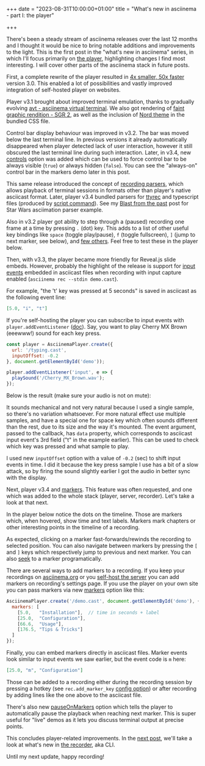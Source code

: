 +++
date = "2023-08-31T10:00:00+01:00"
title = "What's new in asciinema - part I: the player"

+++

There's been a steady stream of asciinema releases over the last 12 months and I
thought it would be nice to bring notable additions and improvements to the
light. This is the first post in the "what's new in asciinema" series, in which
I'll focus primarily on [the
player](https://github.com/asciinema/asciinema-player), highlighting changes I
find most interesting. I will cover other parts of the asciinema stack in future
posts.

<!--more-->

First, a complete rewrite of the player resulted in [4x smaller, 50x
faster](/post/smaller-faster/) version 3.0. This enabled a lot of possibilities
and vastly improved integration of self-hosted player on websites.

Player v3.1 brought about improved terminal emulation, thanks to gradually
evolving [avt - asciinema virtual terminal](https://github.com/asciinema/avt).
We also got rendering of [faint graphic rendition - SGR
2](https://en.wikipedia.org/wiki/ANSI_escape_code#SGR_(Select_Graphic_Rendition)_parameters),
as well as the inclusion of [Nord theme](https://www.nordtheme.com/) in the
bundled CSS file.

Control bar display behaviour was improved in v3.2. The bar was moved below the
last terminal line. In previous versions it already automatically disappeared
when player detected lack of user interaction, however it still obscured the
last terminal line during such interaction. Later, in v3.4, new
[controls](https://github.com/asciinema/asciinema-player#controls) option was
added which can be used to force control bar to be always visible (`true`) or
always hidden (`false`). You can see the "always-on" control bar in the markers
demo later in this post.

This same release introduced the concept of [recording
parsers](https://github.com/asciinema/asciinema-player/blob/main/src/parser/README.md),
which allows playback of terminal sessions in formats other than player's native
asciicast format. Later, player v3.4 bundled parsers for
[ttyrec](https://nethackwiki.com/wiki/Ttyrec) and typescript files (produced by
[script command](https://www.man7.org/linux/man-pages/man1/script.1.html)). See
my [Blast from the past](/post/blast-from-the-past/) post for Star Wars
asciimation parser example.

Also in v3.2 player got ability to step through a (paused) recording one frame
at a time by pressing `.` (dot) key. This adds to a list of other useful key
bindings like `space` (toggle play/pause), `f` (toggle fullscreen), `]` (jump to
next marker, see below), and [few
others](https://github.com/asciinema/asciinema-player#keyboard-shortcuts). Feel
free to test these in the player below.

Then, with v3.3, the player became more friendly for Reveal.js slide embeds.
However, probably the highlight of the release is support for [input
events](https://github.com/asciinema/asciinema/blob/develop/doc/asciicast-v2.md#i---input-data-read-from-the-terminal)
embedded in asciicast files when recording with input capture enabled
(`asciinema rec --stdin demo.cast`).

For example, "the 't' key was pressed at 5 seconds" is saved in asciicast as the
following event line:

```json
[5.0, "i", "t"]
```

If you're self-hosting the player you can subscribe to input events with
`player.addEventListener`
([doc](https://github.com/asciinema/asciinema-player#input-event)). Say, you
want to play Cherry MX Brown (eeewww!) sound for each key press.

```javascript
const player = AsciinemaPlayer.create({
  url: '/typing.cast',
  inputOffset: -0.2
}, document.getElementById('demo'));

player.addEventListener('input', e => {
  playSound('/Cherry_MX_Brown.wav');
}); 
```

Below is the result (make sure your audio is not on mute):

<div id="demo-evol-input" class="player"></div>

It sounds mechanical and not very natural because I used a single sample, so
there's no variation whatsoever. For more natural effect use multiple samples,
and have a special one for space key which often sounds different than the rest,
due to its size and the way it's mounted. The event argument, passed to the
callback, has `data` property, which corresponds to asciicast input event's 3rd
field ("t" in the example earlier). This can be used to check which key was
pressed and what sample to play.

I used new `inputOffset` option with a value of `-0.2` (sec) to shift input
events in time. I did it because the key press sample I use has a bit of a slow
attack, so by firing the sound slightly earlier I got the audio in better sync
with the display.

Next, player v3.4 and
[markers](https://github.com/asciinema/asciinema-player#markers-1). This feature
was often requested, and one which was added to the whole stack (player, server,
recorder). Let's take a look at that next.

In the player below notice the dots on the timeline. Those are markers which,
when hovered, show time and text labels. Markers mark chapters or other
interesting points in the timeline of a recording.

<div id="demo-evol-markers" class="player"></div>

As expected, clicking on a marker fast-forwards/rewinds the recording to
selected position.  You can also navigate between markers by pressing the `[`
and `]` keys which respectively jump to previous and next marker. You can also
[seek](https://github.com/asciinema/asciinema-player#seeklocation) to a marker
programatically.

There are several ways to add markers to a recording. If you keep your
recordings on [asciinema.org](https://asciinema.org) or you [self-host the
server](https://github.com/asciinema/asciinema-server/) you can add markers on
recording's settings page. If you use the player on your own site you can pass
markers via new [markers](https://github.com/asciinema/asciinema-player#markers)
option like this:

```javascript
AsciinemaPlayer.create('/demo.cast', document.getElementById('demo'), {
  markers: [
    [5.0,   "Installation"],  // time in seconds + label
    [25.0,  "Configuration"],
    [66.6,  "Usage"],
    [176.5, "Tips & Tricks"]
  ]
});
```

Finally, you can embed markers directly in asciicast files. Marker events look
similar to input events we saw earlier, but the event code is `m` here:

```json
[25.0, "m", "Configuration"]
```

Those can be added to a recording either during the recording session by
pressing a hotkey (see `rec.add_marker_key` [config
option](https://github.com/asciinema/asciinema#configuration-file)) or after
recording by adding lines like the one above to the asciicast file.

There's also new
[pauseOnMarkers](https://github.com/asciinema/asciinema-player#pauseonmarkers)
option which tells the player to automatically pause the playback when reaching
next marker. This is super useful for "live" demos as it lets you discuss
terminal output at precise points.

This concludes player-related improvements. In the [next
post](/post/whats-new-in-the-recorder/), we'll take a look at what's new in [the
recorder](https://github.com/asciinema/asciinema), aka CLI.

Until my next update, happy recording!

<script>
const opts = {
  preload: true,
  theme: 'dracula'
};

const player1 = AsciinemaPlayer.create({
  url: '/casts/typing.cast',
  inputOffset: -0.2
}, document.getElementById('demo-evol-input'), {
  ...opts,
  rows: 15,
  poster: 'npt:8.4'
});

const url = '/Cherry_MX_Brown.wav';
const context = new AudioContext();
let clickbuffer;

fetch(url)
  .then(response => response.arrayBuffer())
  .then(data => context.decodeAudioData(data))
  .then(buf => { clickBuffer = buf });

function playKeypressSound(e) {
  const source = context.createBufferSource();  // create a sound source
  source.buffer = clickBuffer;                  // tell the source which sound to play
  source.connect(context.destination);          // connect the source to the context's destination (the speakers)
  const gainNode = context.createGain();        // create a gain node
  source.connect(gainNode);                     // connect the source to the gain node
  gainNode.connect(context.destination);        // connect the gain node to the destination
  gainNode.gain.value = 1;                      // set the volume
  source.start(0);
}

player1.addEventListener('input', playKeypressSound); 

const player2 = AsciinemaPlayer.create('/casts/misc.cast', document.getElementById('demo-evol-markers'), {
    ...opts,
    controls: true,
    poster: 'npt:27.4',
    markers: [
      [2.0, 'asciiquarium'],
      [17.0, 'neofetch'],
      [24.0, 'Building agg'],
      [54.0, 'agg\'s help message'],
    ]
  }
);
</script>
